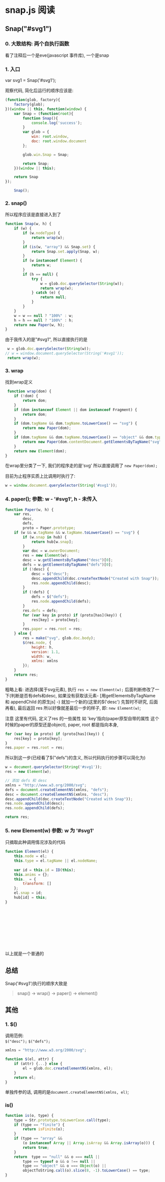 # snap.js 阅读
## Snap("#svg1")
### 0. 大致结构: 两个自执行函数
看了注释后一个是eve(javascript 事件库), 一个是snap

### 1. 入口
var svg1 = Snap('#svg1');

观察代码, 简化后运行的顺序应该是:
```javascript
(function(glob, factory){
    factory(glob);
})(window || this, function(window) {
    var Snap = (function(root){
        function Snap(){
            console.log('success');
        }
        var glob = {
            win: root.window,
            doc: root.window.document
        };

        glob.win.Snap = Snap;

        return Snap;
    })(window || this);

    return Snap
});

    Snap();
```

### 2. snap()
所以程序应该是直接进入到了
```javascript
function Snap(w, h) {
    if (w) {
        if (w.nodeType) {
            return wrap(w);
        }
        if (is(w, "array") && Snap.set) {
            return Snap.set.apply(Snap, w);
        }
        if (w instanceof Element) {
            return w;
        }
        if (h == null) {
            try {
                w = glob.doc.querySelector(String(w));
                return wrap(w);
            } catch (e) {
                return null;
            }
        }
    }
    w = w == null ? "100%" : w;
    h = h == null ? "100%" : h;
    return new Paper(w, h);
}
```
由于我传入的是"#svg1", 所以直接执行的是
```javascript
 w = glob.doc.querySelector(String(w));
// w = window.document.querySelector(String('#svg1'));
 return wrap(w);
```

### 3. wrap
找到wrap定义
```javascript
 function wrap(dom) {
    if (!dom) {
        return dom;
    }
    if (dom instanceof Element || dom instanceof Fragment) {
        return dom;
    }
    if (dom.tagName && dom.tagName.toLowerCase() == "svg") {
        return new Paper(dom);
    }
    if (dom.tagName && dom.tagName.toLowerCase() == "object" && dom.type == "image/svg+xml") {
        return new Paper(dom.contentDocument.getElementsByTagName("svg")[0]);
    }
    return new Element(dom);
}
```

在wrap里分类了一下, 我们的程序走的是'svg'
所以直接调用了 `new Paper(dom);`

目前为止程序实质上比调用时执行了: 
```javascript
w = window.document.querySelector(String('#svg1'));
```

### 4. paper(); 参数: w - '#svg1', h - 未传入
```javascript
function Paper(w, h) {
    var res,
        desc,
        defs,
        proto = Paper.prototype;
    if (w && w.tagName && w.tagName.toLowerCase() == "svg") {
        if (w.snap in hub) {
            return hub[w.snap];
        }
        var doc = w.ownerDocument;
        res = new Element(w);
        desc = w.getElementsByTagName("desc")[0];
        defs = w.getElementsByTagName("defs")[0];
        if (!desc) {
            desc = $("desc");
            desc.appendChild(doc.createTextNode("Created with Snap"));
            res.node.appendChild(desc);
        }
        if (!defs) {
            defs = $("defs");
            res.node.appendChild(defs);
        }
        res.defs = defs;
        for (var key in proto) if (proto[has](key)) {
            res[key] = proto[key];
        }
        res.paper = res.root = res;
    } else {
        res = make("svg", glob.doc.body);
        $(res.node, {
            height: h,
            version: 1.1,
            width: w,
            xmlns: xmlns
        });
    }
    return res;
}
```

粗略上看: 进选择(属于svg元素),   执行 `res = new Element(w);` 后面判断修改了一下(判断是否有defs和desc, 如果没有获取该元素- [用getElementsByTagName 和 appendChild 的原生js] -) 就加一个新的(这里的$('desc') 先暂时不研究, 后面再看), 最后返回 res
所以好像就差最后一步的样子, 即: `new Element(w)`; 

注意 这里有代码, 定义了res 的一些属性 如 'key'指向(paper原型自带的属性 这个时候的paper的原型还是object), paper, root 都是指向本身, 
```javascript
for (var key in proto) if (proto[has](key)) {
    res[key] = proto[key];
}
res.paper = res.root = res;
```

所以到这一步(已经看了$("defs")的含义, 所以代码执行的步骤可以简化为)
```javascript
w = document.querySelector(String('#svg1'));
res = new Element(w);

// 添加 defs 和 desc
xmlns = "http://www.w3.org/2000/svg";
defs = document.createElementNS(xmlns, "defs");
desc = document.createElementNS(xmlns, "desc");
desc.appendChild(doc.createTextNode("Created with Snap"));
res.node.appendChild(desc);
res.node.appendChild(defs);

return res;
```

### 5. new Element(w) 参数: w 为 '#svg1'
只摘取此种调用情况涉及的代码
```javascript
function Element(el) {
    this.node = el;   
    this.type = el.tagName || el.nodeName;
    
    var id = this.id = ID(this);
    this.anims = {};
    this._ = {
        transform: []
    };
    el.snap = id;
    hub[id] = this;
}
```

以上就是一个普通的<svg>标签初始化的过程. 将 snap 的 Element 与 dom 关联上, 并做了一些属性和全局变量的注册 (后面应该还会有定义方法和属性, 这样就可以直接使用了)

## 总结
Snap('#svg1')执行的顺序大致是 
> snap() -> wrap() -> paper() -> element()

## 其他
### 1. $()
调用范例:  
`$("desc");`
`$("defs");`

```javascript
xmlns = "http://www.w3.org/2000/svg";

function $(el, attr) {
    if (attr) {...} else {
        el = glob.doc.createElementNS(xmlns, el);
    }
    return el;
}
```

单独传参的话, 调用的是`document.createElementNS(xmlns, el)`;


### is()
```javascript
function is(o, type) {
    type = Str.prototype.toLowerCase.call(type);
    if (type == "finite") {
        return isFinite(o);
    }
    if (type == "array" &&
        (o instanceof Array || Array.isArray && Array.isArray(o))) {
        return true;
    }
    return  type == "null" && o === null ||
        type == typeof o && o !== null ||
        type == "object" && o === Object(o) ||
        objectToString.call(o).slice(8, -1).toLowerCase() == type;
}
```